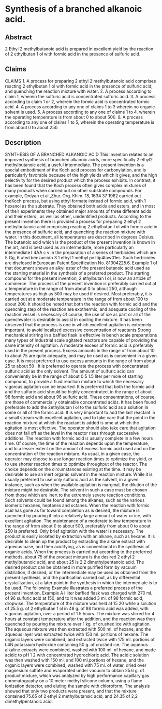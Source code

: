 # Synthesis of a branched alkanoic acid.

## Abstract
2 Ethyl 2 methylbutanoic acid is prepared in excellent yield by the reaction of 2 ethylbutan 1 ol with formic acid in the presence of sulfuric acid.

## Claims
CLAIMS 1. A process for preparing 2 ethyl 2 methylbutanoic acid comprises reacting 2 ethylbutan 1 ol with formic acid in the presence of sulfuric acid, and quenching the reaction mixture with water. 2. A process according to claim 1, wherein the sulfuric acid is concentrated sulfuric acid. 3. A process according to claim 1 or 2, wherein the formic acid is concentrated formic acid. 4. A process according to any one of claims 1 to 3 wherein no organic solvent is used. 5. A process according to any one of claims 1 to 4, wherein the operating temperature is from about 0 to about 500. 6. A process according to any one of claims 1 to 5, wherein the operating temperature is from about 0 to about 250.

## Description
SYNTHESIS OF A BRANCHED ALKANOIC ACID This invention relates to an improved synthesis of branched alkanoic acids, more specifically 2 ethyl2 methylbutanoic acid, a useful intermediate. The present invention is a special embodiment of the Koch acid process for carbonylation, and is particularly favorable because of the high yields which it gives, and the high selectivity for the desired product which the process exhibits. In contrast, it has been found that the Koch process often gives complex mixtures of many products when carried out on other substrate compounds. For example, Ordyan et al.,Zhur. Org. Khim. 18, 1634 37 1982 carried out theKoch process, but using ethyl formate instead of formic acid, with 1 hexanol as the substrate. They obtained both acids and esters, and in most of their experiments they obtained major amounts of three different acids and their esters , as well as other, unidentified products. According to the present invention there is provided a process for preparing 2 ethyl 2 methylbutanoic acid comprising reacting 2 ethylbutan l ol with formic acid in the presence of sulfuric acid, and quenching the reaction mixture with water. In this document, all temperatures are described in degrees Celsius. The butanoic acid which is the product of the present invention is known in the art, and is best used as an intermediate, more particularly an intermediate I 4AA c v in the preparation of a series of herbicides which are 5 Gg, 6 uted benzamido 3 1 ethyl 1 methyl pv ltip4taw01es. Such herbicides are disclosed inEuropean Patent Specification No. 81304225.6. Example 1 of that document shows an alkyl ester of the present butanoic acid used as the starting material in the synthesis of a preferred product. The starting compound for the present invention, 2 ethylbutan l ol, is now an article of commerce. The process of the present invention is preferably carried out at a temperature in the range of from about 0 to about 250, although temperatures as high as 500 may be used if desired. Most preferably, it is carried out at a moderate temperature in the range of from about 100 to about 200. It should be noted that both the reaction with formic acid and the quenching step of the reaction are exothermic, and adequate cooling of the reaction vessel is necessary.Of course, the use of ice as part or all of the quenchwater is desirable to assist in cooling the mixture. It has been observed that the process is one in which excellent agitation is extremely important, to avoid localized excessive concentration of reactants.Strong mechanical stirring in a baffled flask is effective in bench scale preparations many types of industrial scale agitated reactors are capable of providing the same intensity of agitation. A moderate excess of formic acid is preferably used in the present process. Excess amounts in the range of from about 10 to about 75 are quite adequate, and may be used as is convenient in a given case. It is most preferred to use excess amounts in the range of from about 25 to about 50 . It is preferred to operate the process with concentrated sulfuric acid as the only solvent. The amount of sulfuric acid can conveniently be in the range of about 0.5 1.5 liter per mole of starting compound, to provide a fluid reaction mixture to which the necessary vigorous agitation can be imparted. It is preferred that both the formic acid and the sulfuric acid should be highly concentrated, in the range of about 98 formic acid and about 96 sulfuric acid. These consentrations, of course, are those of commercially obtainable concentrated acids. It has been found preferable to add the 2ethylbutan l ol to the sulfuric acid as a solution in some or all of the formic acid. It is very important to add the last reactant in a small stream with excellent agitation, and to take care that the point in the reaction mixture at which the reactant is added is ome at which the agitation is most effective. The operator should also take care that agitation does not fall off as the level in the reactor rises through successive additions. The reaction with formic acid is usually complete in a few hours time. Of course, the time of the reaction depends upon the temperature, and to a lesser extent on the amount of excess formic acid used and on the concentration of the reaction mixture. As usual, in a given case, the operator may choose to use longer reaction times to optimize the yield, or to use shorter reaction times to optimize throughput of the reactor. The choice depends on the circumstances existing at the time. It may be desirable to use an inert organic solvent in the reaction mixture. While it is usually preferred to use only sulfuric acid as the solvent, in a given instance, such as when the available agitation is marginal, the dilution of the mixture might be desirable. The solvent in such a case must be chosen from those which are inert to the extremely severe reaction conditions. Such solvents could be found among the alkanes, such as the various isomeric hexanes, heptanes and octanes. When the reaction with formic acid has gone as far toward completion as is desired, the mixture is quenched by pouring it into a relatively large amount of water or ice, with excellent agitation. The maintenance of a moderate to low temperature in the range of from about 0 to about 500, preferably from about 0 to about 250 is preferred. Only brief agitation with the water is necessary. The product is easily isolated by extraction with an alkane, such as hexane. It is desirable to clean up the product by extracting the alkane extract with aqueous base, and then acidifying, as is conventional in the synthesis of organic acids. When the process is carried out according to the preferred methods, about 75 of the product mixture is the desired 2 ethyl 2 methylbutanoic acid, and about 25 is 2,2 dimethylpentanoic acid. The desired product can be obtained in more purified form by vacuum distillation, if desired, or the intermediate may be used as obtained from the present synthesis, and the purification carried out, as by differential crystallization, at a later point in the synthesis in which the intermediate is to be used. The following Example illustrates a preferred process of the present invention. Example A l liter baffled flask was charged with 270 ml. of 96 sulfuric acid at 150, and to it was added 3 ml. of 98 formic acid, dropwise. The temperature of the mixture was held at 15 20 while a solution of 25.5 g. of 2 ethylbutan 1 ol in 46 g. of 98 formic acid was added, with vigorous agitation, over a period of 1.5 hours. The mixture was stirred for 4 hours at constant temperature after the addition, and the reaction was then quenched by pouring the mixture over 1 kg. of crushed ice with agitation. The aqueous mixture was then extracted with 500 ml. of hexane, and the aqueous layer was extracted twice with 150 ml. portions of hexane. The organic layers were combined, and extracted twice with 175 ml. portions of l.4N potassium hydroxide containing 50 g. of crushed ice. The aqueous alkaline extracts were combined, washed with 100 ml. of hexane, and made acidic to pH 1 2 with concentrated hydrochloric acid. The acidic solution was then washed with 150 ml. and 100 ml.portions of hexane, and the organic layers were combined, washed with 75 ml. of water, dried over magnesium sulfate and evaporated under vacuum to obtain 25.6 g. of product mixture, which was analyzed by high performance capillary gas chromatography on a 10 meter methyl silicone column, using a flame ionization detector, and eluting the sample with chloroform, The analysis showed that only two products were present, and that the mixture contained 75.65 of 2 ethyl 2 methylbutanoic acid, and 24.35 of 2,2 dimethylpentanoic acid.
